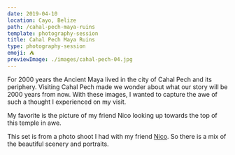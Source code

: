 ```yaml
---
date: 2019-04-10
location: Cayo, Belize
path: /cahal-pech-maya-ruins
template: photography-session
title: Cahal Pech Maya Ruins
type: photography-session
emoji: ⛺️
previewImage: ./images/cahal-pech-04.jpg
---
```


For 2000 years the Ancient Maya lived in the city of Cahal Pech and its periphery. Visiting Cahal Pech made we wonder about what our story will be 2000 years from now. With these images, I wanted to capture the awe of such a thought I experienced on my visit.

My favorite is the picture of my friend Nico looking up towards the top of this temple in awe.

This set is from a photo shoot I had with my friend [Nico](https://www.instagram.com/nico.ssuave/). So there is a mix of the beautiful scenery and portraits.